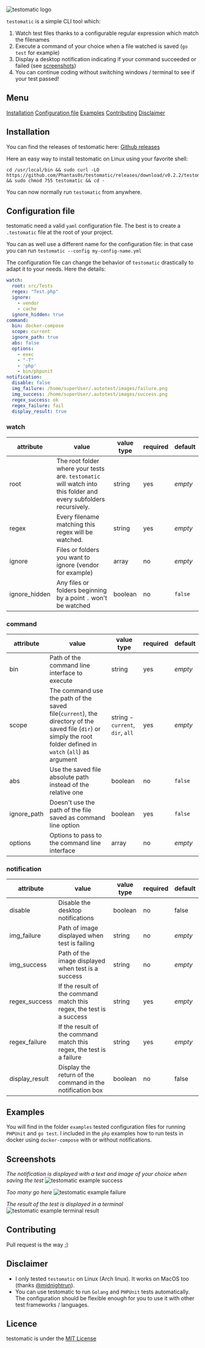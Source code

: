 ![testomatic logo](logo.png "testomatic logo")

`testomatic` is a simple CLI tool which:
1. Watch test files thanks to a configurable regular expression which match the filenames
2. Execute a command of your choice when a file watched is saved (`go test` for example)
3. Display a desktop notification indicating if your command succeeded or failed (see [screenshots](https://github.com/Phantas0s/testomatic#screenshots))
4. You can continue coding without switching windows / terminal to see if your test passed!

## Menu

[Installation](#installation)
[Configuration file](#configuration-file)
[Examples](#examples)
[Contributing](#contributing)
[Disclaimer](#disclaimer)

## Installation

You can find the releases of testomatic here: [Github releases](https://github.com/Phantas0s/testomatic/releases)

Here an easy way to install testomatic on Linux using your favorite shell:

```shell
cd /usr/local/bin && sudo curl -LO https://github.com/Phantas0s/testomatic/releases/download/v0.2.2/testomatic && sudo chmod 755 testomatic && cd -
```

You can now normally run `testomatic` from anywhere.

## Configuration file

testomatic need a valid `yaml` configuration file. The best is to create a `.testomatic` file at the root of your project.

You can as well use a different name for the configuration file: in that case you can run `testomatic --config my-config-name.yml`

The configuration file can change the behavior of `testomatic` drastically to adapt it to your needs. Here the details:

```yaml
watch:
  root: src/Tests
  regex: "Test.php"
  ignore:
    - vendor
    - cache
  ignore_hidden: true
command:
  bin: docker-compose
  scope: current
  ignore_path: true
  abs: false
  options:
    - exec
    - "-T"
    - 'php'
    - bin/phpunit
notification:
  disable: false
  img_failure: /home/superUser/.autotest/images/failure.png
  img_success: /home/superUser/.autotest/images/success.png
  regex_success: ok
  regex_failure: fail
  display_result: true
```

### watch

| attribute     | value                                                                                                            | value type | required | default |
|---------------|------------------------------------------------------------------------------------------------------------------|------------|----------|---------|
| root          | The root folder where your tests are. `testomatic` will watch into this folder and every subfolders recursively. | string     | yes      | *empty* |
| regex         | Every filename matching this regex will be watched.                                                              | string     | yes      | *empty* |
| ignore        | Files or folders you want to ignore (vendor for example)                                                         | array      | no       | *empty* |
| ignore_hidden | Any files or folders beginning by a point `.` won't be watched                                                   | boolean    | no       | `false` |

### command

| attribute   | value                                                                                                                                                           | value type                       | required | default   |
|-------------|-----------------------------------------------------------------------------------------------------------------------------------------------------------------|----------------------------------|----------|-----------|
| bin         | Path of the command line interface to execute                                                                                                                   | string                           | yes      | *empty*   |
| scope       | The command use the path of the saved file(`current`), the directory of the saved file (`dir`) or simply the root folder defined in `watch` (`all`) as argument | string - `current`, `dir`, `all` | yes      | *empty* |
| abs         | Use the saved file absolute path instead of the relative one                                                                                                    | boolean                          | no       | `false`   |
| ignore_path | Doesn't use the path of the file saved as command line option                                                                                                   | boolean                          | yes      | `false` |
| options     | Options to pass to the command line interface                                                                                                                   | array                            | no       | *empty*   |

### notification

| attribute      | value                                                                | value type | required | default |
|----------------|----------------------------------------------------------------------|------------|----------|---------|
| disable        | Disable the desktop notifications                                    | boolean    | no       | false   |
| img_failure    | Path of image displayed when test is failing                         | string     | no       | *empty* |
| img_success    | Path of the image displayed when test is a success                   | string     | no       | *empty* |
| regex_success  | If the result of the command match this regex, the test is a success | string     | yes      | *empty* |
| regex_failure  | If the result of the command match this regex, the test is a failure | string     | yes      | *empty* |
| display_result | Display the return of the command in the notification box            | boolean    | no       | false   |


## Examples

You will find in the folder `examples` tested configuration files for running `PHPUnit` and `go test`.
I included in the `php` examples how to run tests in docker using `docker-compose` with or without notifications.

## Screenshots

*The notification is displayed with a text and image of your choice when saving the test*
![testomatic example success](example_success.png "testomatic example success")

*Too many go here*
![testomatic example failure](example_failure.png "testomatic example failure")

*The result of the test is displayed in a terminal*
![testomatic example terminal result](terminal_result.png "testomatic example terminal result")

## Contributing

Pull request is the way ;)

## Disclaimer

- I only tested `testomatic` on Linux (Arch linux). It works on MacOS too (thanks [@midnightrun](https://github.com/midnightrun)).
- You can use testomatic to run `Golang` and `PHPUnit` tests automatically. 
The configuration should be flexible enough for you to use it with other test frameworks / languages.

## Licence

testomatic is under the [MIT License](https://opensource.org/licenses/MIT)

